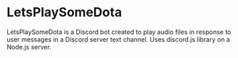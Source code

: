 # LetsPlaySomeDota
LetsPlaySomeDota is a Discord bot created to play audio files in response to user messages in a Discord server text channel. Uses discord.js library on a Node.js server.
